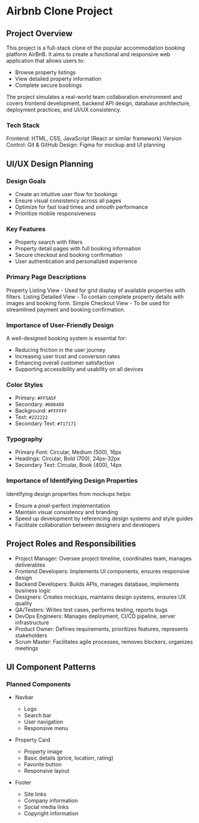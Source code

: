 # Airbnb Clone Project

## Project Overview
This project is a full-stack clone of the popular accommodation booking platform AirBnB. It aims to create a functional and responsive web application that allows users to:
- Browse property listings
- View detailed property information
- Complete secure bookings

The project simulates a real-world team collaboration environment and covers frontend development, backend API design, database architecture, deployment practices, and UI/UX consistency.

### Tech Stack
Frontend: HTML, CSS, JavaScript (React or similar framework)
Version Control: Git & GitHub
Design: Figma for mockup and UI planning


## UI/UX Design Planning
### Design Goals
- Create an intuitive user flow for bookings
- Ensure visual consistency across all pages
- Optimize for fast load times and smooth performance
- Prioritize mobile responsiveness

### Key Features
- Property search with filters
- Property detail pages with full booking information
- Secure checkout and booking confirmation
- User authentication and personalized experience

### Primary Page Descriptions
Property Listing View - Used for grid display of available properties with filters.
Listing Detailed View - To contain complete property details with images and booking form.
Simple Checkout View - To be used for streamlined payment and booking confirmation.

### Importance of User-Friendly Design
A well-designed booking system is essential for: 
- Reducing friction in the user journey  
- Increasing user trust and conversion rates  
- Enhancing overall customer satisfaction  
- Supporting accessibility and usability on all devices

### Color Styles
- Primary: `#FF5A5F`  
- Secondary: `#008489`  
- Background: `#FFFFFF`  
- Text: `#222222`  
- Secondary Text: `#717171`

### Typography
- Primary Font: Circular, Medium (500), 16px
- Headings: Circular, Bold (700), 24px-32px
- Secondary Text: Circular, Book (400), 14px

### Importance of Identifying Design Properties
Identifying design properties from mockups helps:
- Ensure a pixel-perfect implementation  
- Maintain visual consistency and branding 
- Speed up development by referencing design systems and style guides 
- Facilitate collaboration between designers and developers  


## Project Roles and Responsibilities
- Project Manager: Oversee project timeline, coordinates team, manages deliverables
- Frontend Developers: Implements UI components, ensures responsive design
- Backend Developers:	Builds APIs, manages database, implements business logic
- Designers: Creates mockups, maintains design systems, ensures UX quality
- QA/Testers: Writes test cases, performs testing, reports bugs
- DevOps Engineers: Manages deployment, CI/CD pipeline, server infrastructure
- Product Owner: Defines requirements, prioritizes features, represents stakeholders
- Scrum Master: Facilitates agile processes, removes blockers, organizes meetings


## UI Component Patterns
### Planned Components
* Navbar
  - Logo
  - Search bar
  - User navigation
  - Responsive menu

* Property Card
  - Property image
  - Basic details (price, location, rating)
  - Favorite button
  - Responsive layout

* Footer
  - Site links
  - Company information
  - Social media links
  - Copyright information